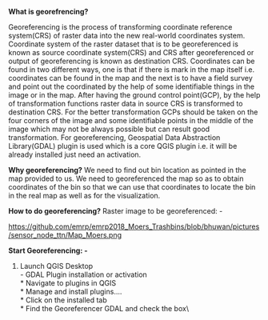 **What is georefrencing?**

Georeferencing is the process of transforming coordinate reference system(CRS) of raster data into the new real-world coordinates system. Coordinate system of the raster dataset that is to be georeferenced is known as source coordinate system(CRS) and CRS after georeferenced or output of georeferencing is known as destination CRS. Coordinates can be found in two different ways, one is that if there is mark in the map itself i.e. coordinates can be found in the map and the next is to have a field survey and point out the coordinated by the help of some identifiable things in the image or in the map. After having the ground control point(GCP), by the help of transformation functions raster data in source CRS is transformed to destination CRS. For the better transformation GCPs should be taken on the four corners of the image and some identifiable points in the middle of the image which may not be always possible but can result good transformation. For georeferencing, Geospatial Data Abstraction Library(GDAL) plugin is used which is a core QGIS plugin i.e. it will be already installed just need an activation.


**Why georeferencing?**
We need to find out bin location as pointed in the map provided to us. We need to georeferenced the map so as to obtain coordinates of the bin so that we can use that coordinates to locate the bin in the real map as well as for the visualization.

**How to do georeferencing?**
Raster image to be georeferenced: -

https://github.com/emrp/emrp2018_Moers_Trashbins/blob/bhuwan/pictures/sensor_node_ttn/Map_Moers.png

**Start Georeferencing: -**

 1. Launch QGIS Desktop\
		 - GDAL Plugin installation or activation\
			 * Navigate to plugins in QGIS\
			 * Manage and install plugins….\
			 * Click on the installed tab\
			 * Find the Georeferencer GDAL and check the box\



